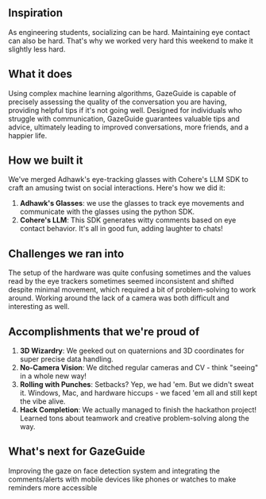 ## Inspiration
As engineering students, socializing can be hard. Maintaining eye contact can also be hard. That's why we worked very hard this weekend to make it slightly less hard.
## What it does
Using complex machine learning algorithms, GazeGuide is capable of precisely assessing the quality of the conversation you are having, providing helpful tips if it's not going well. Designed for individuals who struggle with communication, GazeGuide guarantees valuable tips and advice, ultimately leading to improved conversations, more friends, and a happier life.

## How we built it
We've merged Adhawk's eye-tracking glasses with Cohere's LLM SDK to craft an amusing twist on social interactions. Here's how we did it:
1. **Adhawk's Glasses**: we use the glasses to track eye movements and communicate with the glasses using the python SDK.
2. **Cohere's LLM**: This SDK generates witty comments based on eye contact behavior.
It's all in good fun, adding laughter to chats!

## Challenges we ran into
The setup of the hardware was quite confusing sometimes and the values read by the eye trackers sometimes seemed inconsistent and shifted despite minimal movement, which required a bit of problem-solving to work around. Working around the lack of a camera was both difficult and interesting as well.

## Accomplishments that we're proud of
1. **3D Wizardry**: We geeked out on quaternions and 3D coordinates for super precise data handling.
2. **No-Camera Vision**: We ditched regular cameras and CV - think "seeing" in a whole new way!
3. **Rolling with Punches**: Setbacks? Yep, we had 'em. But we didn't sweat it. Windows, Mac, and hardware hiccups - we faced 'em all and still kept the vibe alive.
4. **Hack Completion**: We actually managed to finish the hackathon project! Learned tons about teamwork and creative problem-solving along the way.

## What's next for GazeGuide
Improving the gaze on face detection system and integrating the comments/alerts with mobile devices like phones or watches to make reminders more accessible
